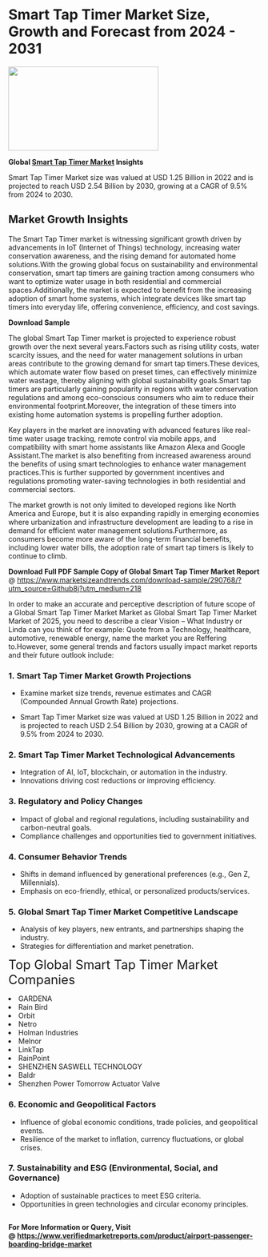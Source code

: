 <H1>Smart Tap Timer Market Size, Growth and Forecast from 2024 - 2031</H1><img class="aligncenter size-medium wp-image-584254" src="https://thirdeyenews.in/wp-content/uploads/2024/09/Global-Market-Research-300x168.jpeg" alt="" width="300" height="168" /><p><strong>Global&nbsp;<a href="https://www.marketsizeandtrends.com/download-sample/290768/?utm_source=Github8j?utm_medium=218">Smart Tap Timer Market</a> Insights</strong></p><p>Smart Tap Timer Market size was valued at USD 1.25 Billion in 2022 and is projected to reach USD 2.54 Billion by 2030, growing at a CAGR of 9.5% from 2024 to 2030.</p><p><h2>Market Growth Insights</h2> <p>The Smart Tap Timer market is witnessing significant growth driven by advancements in IoT (Internet of Things) technology, increasing water conservation awareness, and the rising demand for automated home solutions.With the growing global focus on sustainability and environmental conservation, smart tap timers are gaining traction among consumers who want to optimize water usage in both residential and commercial spaces.Additionally, the market is expected to benefit from the increasing adoption of smart home systems, which integrate devices like smart tap timers into everyday life, offering convenience, efficiency, and cost savings.</p> <p><strong>Download Sample</strong></p> <p>The global Smart Tap Timer market is projected to experience robust growth over the next several years.Factors such as rising utility costs, water scarcity issues, and the need for water management solutions in urban areas contribute to the growing demand for smart tap timers.These devices, which automate water flow based on preset times, can effectively minimize water wastage, thereby aligning with global sustainability goals.Smart tap timers are particularly gaining popularity in regions with water conservation regulations and among eco-conscious consumers who aim to reduce their environmental footprint.Moreover, the integration of these timers into existing home automation systems is propelling further adoption.</p> <p>Key players in the market are innovating with advanced features like real-time water usage tracking, remote control via mobile apps, and compatibility with smart home assistants like Amazon Alexa and Google Assistant.The market is also benefiting from increased awareness around the benefits of using smart technologies to enhance water management practices.This is further supported by government incentives and regulations promoting water-saving technologies in both residential and commercial sectors.</p> <p>The market growth is not only limited to developed regions like North America and Europe, but it is also expanding rapidly in emerging economies where urbanization and infrastructure development are leading to a rise in demand for efficient water management solutions.Furthermore, as consumers become more aware of the long-term financial benefits, including lower water bills, the adoption rate of smart tap timers is likely to continue to climb.</p> <p><span class=""><strong>Download Full PDF Sample Copy of Global Smart Tap Timer Market Report</strong> @ <a href="https://www.marketsizeandtrends.com/download-sample/290768/?utm_source=Github8j?utm_medium=218" target="_blank">https://www.marketsizeandtrends.com/download-sample/290768/?utm_source=Github8j?utm_medium=218</a></span></p><p>In order to make an accurate and perceptive description of future scope of a Global&nbsp;Smart Tap Timer Market Market as Global&nbsp;Smart Tap Timer Market Market of 2025, you need to describe a clear Vision &ndash; What Industry or Linda can you think of for example: Quote from a Technology, healthcare, automotive, renewable energy, name the market you are Reffering to.However, some general trends and factors usually impact market reports and their future outlook include:</p><h3>1.&nbsp;<strong>Smart Tap Timer Market Growth Projections</strong></h3><ul><li>Examine market size trends, revenue estimates and CAGR (Compounded Annual Growth Rate) projections.</li><li><p>Smart Tap Timer Market size was valued at USD 1.25 Billion in 2022 and is projected to reach USD 2.54 Billion by 2030, growing at a CAGR of 9.5% from 2024 to 2030.</p></li></ul><h3>2.&nbsp;<strong>Smart Tap Timer Market Technological Advancements</strong></h3><ul><li>Integration of AI, IoT, blockchain, or automation in the industry.</li><li>Innovations driving cost reductions or improving efficiency.</li></ul><h3>3.&nbsp;<strong>Regulatory and Policy Changes</strong></h3><ul><li>Impact of global and regional regulations, including sustainability and carbon-neutral goals.</li><li>Compliance challenges and opportunities tied to government initiatives.</li></ul><h3>4.&nbsp;<strong>Consumer Behavior Trends</strong></h3><ul><li>Shifts in demand influenced by generational preferences (e.g., Gen Z, Millennials).</li><li>Emphasis on eco-friendly, ethical, or personalized products/services.</li></ul><h3>5.&nbsp;<strong>Global Smart Tap Timer Market Competitive Landscape</strong></h3><ul><li>Analysis of key players, new entrants, and partnerships shaping the industry.</li><li>Strategies for differentiation and market penetration.</li></ul><p data-pm-slice="1 1 []"><span style="color: inherit; font-family: inherit; font-size: 25px;">Top Global Smart Tap Timer Market Companies</span></p><div class="" data-test-id=""><p><li>GARDENA</li><li> Rain Bird</li><li> Orbit</li><li> Netro</li><li> Holman Industries</li><li> Melnor</li><li> LinkTap</li><li> RainPoint</li><li> SHENZHEN SASWELL TECHNOLOGY</li><li> Baldr</li><li> Shenzhen Power Tomorrow Actuator Valve</li></p></div><h3>6.&nbsp;<strong>Economic and Geopolitical Factors</strong></h3><ul><li>Influence of global economic conditions, trade policies, and geopolitical events.</li><li>Resilience of the market to inflation, currency fluctuations, or global crises.</li></ul><h3>7.&nbsp;<strong>Sustainability and ESG (Environmental, Social, and Governance)</strong></h3><ul><li>Adoption of sustainable practices to meet ESG criteria.</li><li>Opportunities in green technologies and circular economy principles.</li></ul><h2><strong style="font-size: 14px;">For More Information or Query, Visit @&nbsp;</strong><a style="background-color: #ffffff; font-size: 14px;" href="https://www.marketsizeandtrends.com/report/smart-tap-timer-market/" target="_blank">https://www.verifiedmarketreports.com/product/airport-passenger-boarding-bridge-market</a></h2>